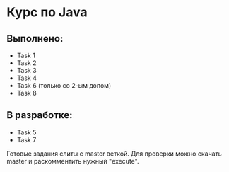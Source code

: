 # Курс по Java
## Выполнено:
- Task 1
- Task 2
- Task 3
- Task 4
- Task 6 (только со 2-ым допом)
- Task 8
## В разработке:
- Task 5
- Task 7

Готовые задания слиты с master веткой.
Для проверки можно скачать master и раскомментить нужный "execute".